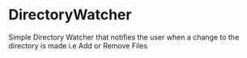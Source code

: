 # DirectoryWatcher
Simple Directory Watcher that notifies the user when a change to the directory is made i.e Add or Remove Files  
